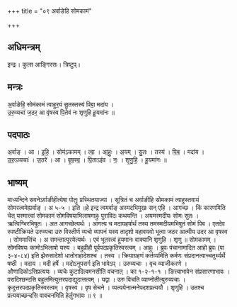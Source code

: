 +++
title = "०९ अर्वाङेहि सोमकामं"

+++
## अधिमन्त्रम्
इन्द्रः। कुत्स आङ्गिरसः। त्रिष्टुप्।

## मन्त्रः
अ॒र्वाङेहि॒ सोम॑कामं त्वाहुर॒यं सु॒तस्तस्य॑ पिबा॒ मदा॑य ।  
उ॒रु॒व्यचा॑ ज॒ठर॒ आ वृ॑षस्व पि॒तेव॑ नः शृणुहि हू॒यमा॑नः ॥

## पदपाठः
अ॒र्वाङ् । आ । इ॒हि॒ । सोम॑ऽकामम् । त्वा॒ । आ॒हुः॒ । अ॒यम् । सु॒तः । तस्य॑ । पि॒ब॒ । मदा॑य ।  
उ॒रु॒ऽव्यचाः॑ । ज॒ठरे॑ । आ । वृ॒ष॒स्व॒ । पि॒ताऽइ॑व । नः॒ । शृ॒णु॒हि॒ । हू॒यमा॑नः ॥

## भाष्यम्
माध्यन्दिने सवनेऽर्वाङीहीत्येषा पोतुः प्रस्थितयाज्या । सूत्रितं च अर्वाङीहि सोमकामं त्वाहुस्तवायं सोमस्त्वमेह्यर्वाङ् । अ ५-५ । इति ॥हे इन्द्र त्वमर्वाङ् अस्मदभिमुखः सन् एहि । आगच्छ । किं कारणमिति चेत् यस्मात्त्वां सोमकामं सोमविषयाभिलाषमाहुः पुराविदः कथयन्ति । अयमस्मदीयः सोमः सुतः । ऋत्विग्भिरभिषुतः । अत आगच्छेत्यर्थः । आगत्य च मदायहर्षार्थं तस्य तमस्मदीयमभिषुतं सोमं पिब । एतदेव स्पष्टीक्रियते उरुव्यचा उरु विस्तीर्ण व्यचो व्यापनं यस्य तादृशो महावयवो भूत्वा जठर आत्मीय उदर आ वृषस्व । सोममासिंच । अ समन्तात्पूरयेत्यर्थः । एवं भूतस्त्वं हूयमानः वाक्यानि शृणुहि । शृणु ॥ सोमकामम् । सोमविषयः कामोऽभिलाषो यस्य । बहुव्रीहौ पूर्वपदप्रकृतिस्वरत्वम् । आहुः । ब्रुवः पंचानामादित आहो ब्रुवः (पा ३-४-८४) इति झेरुसादेशो धातोराहादेशश्च । तस्य । क्रियाग्रहणं कर्तव्यमिति कर्मणः संप्रदानत्वाच्चतुर्थ्यर्थे षष्ठी । मदाय । मदी हर्षे । मदोऽनुपसर्ग इति भावेऽप् । उरुव्यचाः । वृच व्याजीकरणे । औणादिकोऽसिप्रत्ययः । व्यचेः कुटादित्वमनसीति वचनात् । का १-२-१-१ । ङित्त्वाभावेन संप्रसारणाभावः । परादिश्छन्दसि बहुलमित्युत्तरपदाद्युदात्तत्वम् । यद्वा । उरु विचति व्याप्नोतीत्युरुव्यचाः । कृदुत्तरपदप्रकृतिस्वरत्वम् । वृषस्व । वृष सेचने । व्यत्ययेनात्मनेपदशप्रत्ययौ । शृणुहि । उतश्च प्रत्ययाच्छन्दसि वावचनमिति हेर्लुगभावः ॥ ९ ॥